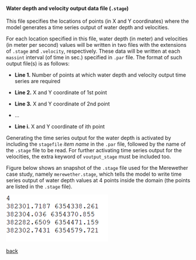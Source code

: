#### Water depth and velocity output data file (`.stage`)

This file specifies the locations of points (in X and Y coordinates) where the model generates a time series output of water depth and velocities. 

For each location specified in this file, water depth (in meter) and velocities (in meter per second) values will be written in two files with the extensions of `.stage` and `.velocity`, respectively. These data will be written at each `massint` interval (of time in sec.) specified in `.par` file. The format of such output file(s) is as follows:

- **Line 1.** Number of points at which water depth and velocity output time series are required 

- **Line 2.** X and Y coordinate of 1st point

- **Line 3.** X and Y coordinate of 2nd point

- ...

- **Line i.** X and Y coordinate of ith point


Generating the time series output for the water depth is activated by including the `stagefile` _item name_ in the `.par` file, followed by the name of the `.stage` file to be read. For further activating time series output for the velocities, the extra keyword of `voutput_stage` must be included too. 

Figure below shows an snapshot of the `.stage` file used for the Merewether case study, namely `merewether.stage`, which tells the model to write time series output of water depth values at 4 points inside the domain (the points are listed in the `.stage` file).

![image](/Figures/mer10.png)



[back](/Merewether1.md)
